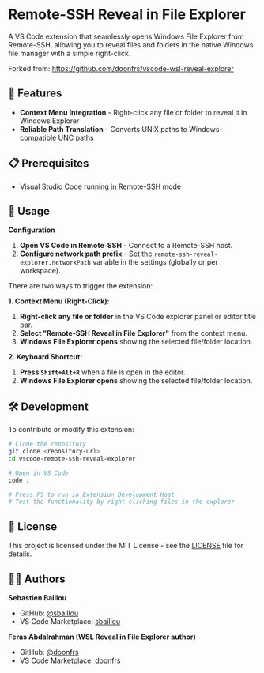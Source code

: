 # Remote-SSH Reveal in File Explorer

A VS Code extension that seamlessly opens Windows File Explorer from Remote-SSH, allowing you to reveal files and folders in the native Windows file manager with a simple right-click.

Forked from: https://github.com/doonfrs/vscode-wsl-reveal-explorer

## 🚀 Features

- **Context Menu Integration** - Right-click any file or folder to reveal it in Windows Explorer
- **Reliable Path Translation** - Converts UNIX paths to Windows-compatible UNC paths

## 📋 Prerequisites

- Visual Studio Code running in Remote-SSH mode

## 🎯 Usage

**Configuration**

1. **Open VS Code in Remote-SSH** - Connect to a Remote-SSH host.
2. **Configure network path prefix** - Set the `remote-ssh-reveal-explorer.networkPath` variable in the settings (globally or per workspace).

There are two ways to trigger the extension:

**1. Context Menu (Right-Click):**

1. **Right-click any file or folder** in the VS Code explorer panel or editor title bar.
2. **Select "Remote-SSH Reveal in File Explorer"** from the context menu.
3. **Windows File Explorer opens** showing the selected file/folder location.

**2. Keyboard Shortcut:**

1. **Press `Shift+Alt+R`** when a file is open in the editor.
2. **Windows File Explorer opens** showing the selected file/folder location.

## 🛠️ Development

To contribute or modify this extension:

```bash
# Clone the repository
git clone <repository-url>
cd vscode-remote-ssh-reveal-explorer

# Open in VS Code
code .

# Press F5 to run in Extension Development Host
# Test the functionality by right-clicking files in the explorer
```

## 📄 License

This project is licensed under the MIT License - see the [LICENSE](LICENSE) file for details.

## 👨‍💻 Authors

**Sebastien Baillou**
- GitHub: [@sbaillou](https://github.com/sbaillou)
- VS Code Marketplace: [sbaillou](https://marketplace.visualstudio.com/publishers/sbaillou)

**Feras Abdalrahman (WSL Reveal in File Explorer author)**
- GitHub: [@doonfrs](https://github.com/doonfrs)
- VS Code Marketplace: [doonfrs](https://marketplace.visualstudio.com/publishers/doonfrs)
